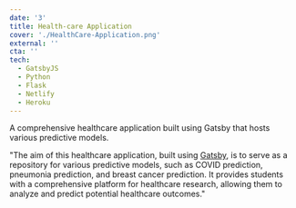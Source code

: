 ```yaml
---
date: '3'
title: Health-care Application
cover: './HealthCare-Application.png'
external: ''
cta: ''
tech:
  - GatsbyJS
  - Python
  - Flask
  - Netlify
  - Heroku
---
```


A comprehensive healthcare application built using Gatsby that hosts various predictive models.

"The aim of this healthcare application, built using [Gatsby](https://www.gatsbyjs.com/), is to serve as a repository for various predictive models, such as COVID prediction, pneumonia prediction, and breast cancer prediction. It provides students with a comprehensive platform for healthcare research, allowing them to analyze and predict potential healthcare outcomes."
